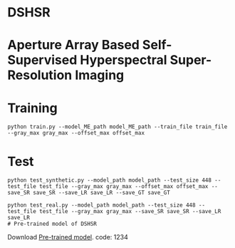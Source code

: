 # DSHSR
# Aperture Array Based Self-Supervised Hyperspectral Super-Resolution Imaging
# Training
```
python train.py --model_ME_path model_ME_path --train_file train_file --gray_max gray_max --offset_max offset_max 
```
# Test
```
python test_synthetic.py --model_path model_path --test_size 448 --test_file test_file --gray_max gray_max --offset_max offset_max --save_SR save_SR --save_LR save_LR --save_GT save_GT
```
```
python test_real.py --model_path model_path --test_size 448 --test_file test_file --gray_max gray_max --save_SR save_SR --save_LR save_LR
# Pre-trained model of DSHSR
```
Download [Pre-trained model](https://pan.baidu.com/s/1jp51Q7FUuHq884ZUK1kKLQ). code: 1234
```


